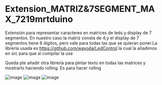 # Extension_MATRIZ&7SEGMENT_MAX_7219mrtduino
Extensión para representar caracteres en matrices de leds y display de 7 segmentos. En nuestro caso la matriz consta de 4,y el display de 7 segmentos tiene 8 dígitos, pero vale para todas las que se quieran poner.La librería usada
es https://github.com/wayoda/LedControl la cual la añadimos en src para que al compilar la use



Queda pte añadir otra librería para pintar texto en todas las matrices y mostrarlo haciendo rolling. Es para hacer rolling

![image](https://user-images.githubusercontent.com/28557392/27431910-71da168c-574e-11e7-9f5c-ccca012b9b89.png)
![image](https://user-images.githubusercontent.com/28557392/27431968-a0d9e516-574e-11e7-95a9-aa06ee13a1a3.png)
![image](https://user-images.githubusercontent.com/28557392/27432006-c696f17c-574e-11e7-80a6-498efb701a5a.png)

